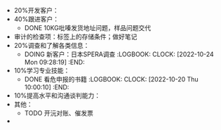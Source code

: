 - 20%开发客户：
- 40%跟进客户：
	- DONE 10KG吡嗪发货地址问题，样品问题交代
- 审计的检查项：标签上的存储条件；做好笔记
- 20%调查和了解各类信息：
	- DOING 新客户：日本SPERA调查
	  :LOGBOOK:
	  CLOCK: [2022-10-24 Mon 09:28:19]
	  :END:
- 10%学习专业技能：
	- DONE 看危申报的书籍
	  :LOGBOOK:
	  CLOCK: [2022-10-20 Thu 10:00:10]
	  :END:
- 10%提高水平和沟通谈判能力：
- 其他：
	- TODO 开沅对账、催发票
-